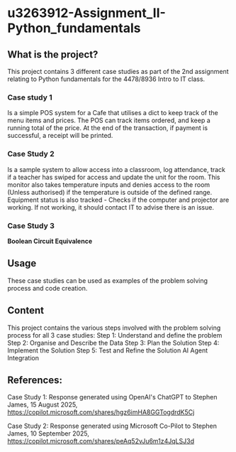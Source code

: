# u3263912-Assignment_II-Python_fundamentals

## What is the project?
This project contains 3 different case studies as part of the 2nd assignment relating to Python fundamentals for the 4478/8936 Intro to IT class.

### Case study 1
Is a simple POS system for a Cafe that utilises a dict to keep track of the menu items and prices. The POS can track items ordered, and keep a running total of the price.
At the end of the transaction, if payment is successful, a receipt will be printed.

### Case Study 2
Is a sample system to allow access into a classroom, log attendance, track if a teacher has swiped for access and update the unit for the room.
This monitor also takes temperature inputs and denies access to the room (Unless authorised) if the temperature is outside of the defined range.
Equipment status is also tracked - Checks if the computer and projector are working. If not working, it should contact IT to advise there is an issue.

### Case Study 3
**Boolean Circuit Equivalence**


## Usage
These case studies can be used as examples of the problem solving process and code creation.


## Content
This project contains the various steps involved with the problem solving process for all 3 case studies: 
Step 1: Understand and define the problem
Step 2: Organise and Describe the Data
Step 3: Plan the Solution
Step 4: Implement the Solution
Step 5: Test and Refine the Solution AI Agent Integration


## References:

Case Study 1:
Response generated using OpenAI's ChatGPT to Stephen James, 15 August 2025, https://copilot.microsoft.com/shares/hgz6imHA8GGTogdrdK5Cj

Case Study 2:
Response generated using Microsoft Co-Pilot to Stephen James, 10 September 2025, https://copilot.microsoft.com/shares/peAq52vJu6m1z4JqLSJ3d
